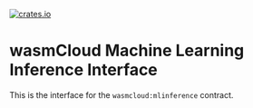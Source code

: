 [![crates.io](https://img.shields.io/crates/v/wasmcloud-interface-mlinference.svg)](https://crates.io/crates/wasmcloud-interface-mlinference)&nbsp;
# wasmCloud Machine Learning Inference Interface
This is the interface for the `wasmcloud:mlinference` contract.